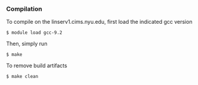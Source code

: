 ### Compilation
To compile on the linserv1.cims.nyu.edu, first load the indicated gcc version
```
$ module load gcc-9.2
```
Then, simply run
```
$ make
```
To remove build artifacts
```
$ make clean
```